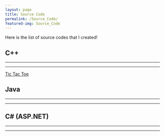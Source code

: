 ```yaml
---
layout: page
title: Source Code
permalink: /Source_Code/
featured-img: Source_Code
---
```


Here is the list of source codes that I created!

## C++
---
---
[Tic Tac Toe](https://repl.it/@twinb0rn/TicTacToe)


## Java
---
---



## C# (ASP.NET)
---
---
